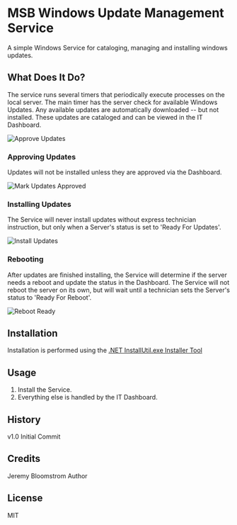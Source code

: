 # MSB Windows Update Management Service

A simple Windows Service for cataloging, managing and installing 
windows updates.

## What Does It Do?
The service runs several timers that periodically execute processes on the local server. 
The main timer has the server check for available Windows Updates. Any available updates are automatically downloaded -- but not installed.
These updates are cataloged and can be viewed in the IT Dashboard. 

![Approve Updates](https://github.com/Gimcrack/msb-windows-update-management/raw/master/images/ApproveUpdates.png "Approve Updates")

### Approving Updates
Updates will not be installed unless they are approved via the Dashboard.

![Mark Updates Approved](https://github.com/Gimcrack/msb-windows-update-management/raw/master/images/MarkApproved.png "Mark Approved")

### Installing Updates
The Service will never install updates without express technician instruction, but only when a Server's status is set to 'Ready For Updates'.

![Install Updates](https://github.com/Gimcrack/msb-windows-update-management/raw/master/images/InstallUpdates.png "Install Updates")

### Rebooting
After updates are finished installing, the Service will determine if the server needs a reboot and update the status in the Dashboard. 
The Service will not reboot the server on its own, but will wait until a technician sets the Server's status to 'Ready For Reboot'.

![Reboot Ready](https://github.com/Gimcrack/msb-windows-update-management/raw/master/images/RebootRequired.png "Reboot Ready")

## Installation

Installation is performed using the [.NET InstallUtil.exe Installer Tool](https://msdn.microsoft.com/en-us/library/50614e95%28v=vs.110%29.aspx "Help Online")

## Usage

1. Install the Service.
2. Everything else is handled by the IT Dashboard.

## History

v1.0 Initial Commit

## Credits

Jeremy Bloomstrom Author

## License

MIT